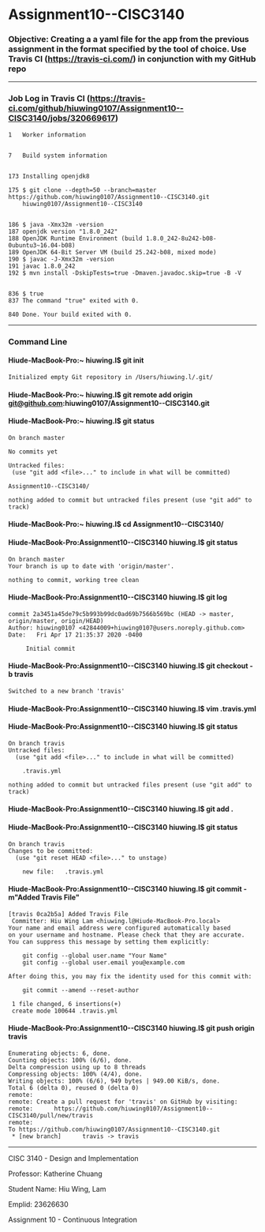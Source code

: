 # Assignment10--CISC3140

### Objective: Creating a a yaml file for the app from the previous assignment in the format specified by the tool of choice. Use Travis CI (https://travis-ci.com/) in conjunction with my GitHub repo

----------------------------------------------------------------------------------------------------------------------------
### Job Log in Travis CI (https://travis-ci.com/github/hiuwing0107/Assignment10--CISC3140/jobs/320669617)
    1   Worker information
              
              
    7   Build system information
              
              
    173 Installing openjdk8
              
    175 $ git clone --depth=50 --branch=master https://github.com/hiuwing0107/Assignment10--CISC3140.git 
        hiuwing0107/Assignment10--CISC3140
              
              
    186 $ java -Xmx32m -version
    187 openjdk version "1.8.0_242"
    188 OpenJDK Runtime Environment (build 1.8.0_242-8u242-b08-0ubuntu3~16.04-b08)
    189 OpenJDK 64-Bit Server VM (build 25.242-b08, mixed mode)
    190 $ javac -J-Xmx32m -version
    191 javac 1.8.0_242
    192 $ mvn install -DskipTests=true -Dmaven.javadoc.skip=true -B -V
              
              
    836 $ true
    837 The command "true" exited with 0.
             
    840 Done. Your build exited with 0.

----------------------------------------------------------------------------------------------------------------------------
### Command Line 

#### Hiude-MacBook-Pro:~ hiuwing.l$ git init
    Initialized empty Git repository in /Users/hiuwing.l/.git/
    
#### Hiude-MacBook-Pro:~ hiuwing.l$ git remote add origin git@github.com:hiuwing0107/Assignment10--CISC3140.git

#### Hiude-MacBook-Pro:~ hiuwing.l$ git status
    On branch master

    No commits yet

    Untracked files:
     (use "git add <file>..." to include in what will be committed)
     
  	Assignment10--CISC3140/

    nothing added to commit but untracked files present (use "git add" to track)
    
#### Hiude-MacBook-Pro:~ hiuwing.l$ cd Assignment10--CISC3140/

#### Hiude-MacBook-Pro:Assignment10--CISC3140 hiuwing.l$ git status
    On branch master
    Your branch is up to date with 'origin/master'.

    nothing to commit, working tree clean
    
#### Hiude-MacBook-Pro:Assignment10--CISC3140 hiuwing.l$ git log
    commit 2a3451a45de79c5b993b99dc0ad69b7566b569bc (HEAD -> master, origin/master, origin/HEAD)
    Author: hiuwing0107 <42844009+hiuwing0107@users.noreply.github.com>
    Date:   Fri Apr 17 21:35:37 2020 -0400

         Initial commit
         
#### Hiude-MacBook-Pro:Assignment10--CISC3140 hiuwing.l$ git checkout -b travis
    Switched to a new branch 'travis'
    
#### Hiude-MacBook-Pro:Assignment10--CISC3140 hiuwing.l$ vim .travis.yml

#### Hiude-MacBook-Pro:Assignment10--CISC3140 hiuwing.l$ git status
    On branch travis
    Untracked files:
      (use "git add <file>..." to include in what will be committed)

    	.travis.yml

    nothing added to commit but untracked files present (use "git add" to track)
    
#### Hiude-MacBook-Pro:Assignment10--CISC3140 hiuwing.l$ git add .

#### Hiude-MacBook-Pro:Assignment10--CISC3140 hiuwing.l$ git status
    On branch travis
    Changes to be committed:
      (use "git reset HEAD <file>..." to unstage)

    	new file:   .travis.yml

#### Hiude-MacBook-Pro:Assignment10--CISC3140 hiuwing.l$ git commit -m"Added Travis File"
    [travis 0ca2b5a] Added Travis File
     Committer: Hiu Wing Lam <hiuwing.l@Hiude-MacBook-Pro.local>
    Your name and email address were configured automatically based
    on your username and hostname. Please check that they are accurate.
    You can suppress this message by setting them explicitly:

        git config --global user.name "Your Name"
        git config --global user.email you@example.com

    After doing this, you may fix the identity used for this commit with:

        git commit --amend --reset-author

     1 file changed, 6 insertions(+)
     create mode 100644 .travis.yml
     
#### Hiude-MacBook-Pro:Assignment10--CISC3140 hiuwing.l$ git push origin travis
    Enumerating objects: 6, done.
    Counting objects: 100% (6/6), done.
    Delta compression using up to 8 threads
    Compressing objects: 100% (4/4), done.
    Writing objects: 100% (6/6), 949 bytes | 949.00 KiB/s, done.
    Total 6 (delta 0), reused 0 (delta 0)
    remote: 
    remote: Create a pull request for 'travis' on GitHub by visiting:
    remote:      https://github.com/hiuwing0107/Assignment10--CISC3140/pull/new/travis
    remote: 
    To https://github.com/hiuwing0107/Assignment10--CISC3140.git
     * [new branch]      travis -> travis
     
----------------------------------------------------------------------------------------------------------------------------
CISC 3140 - Design and Implementation

Professor: Katherine Chuang

Student Name: Hiu Wing, Lam

Emplid: 23626630

Assignment 10 - Continuous Integration
